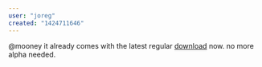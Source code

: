```yaml
---
user: "joreg"
created: "1424711646"
---
```


@mooney it already comes with the latest regular [download](https://legacy.vvvv.org/downloads) now. no more alpha needed. 
